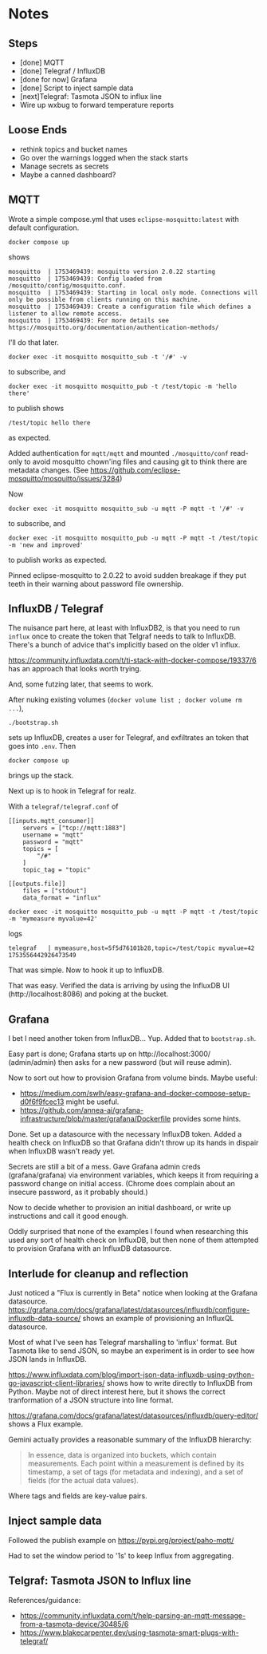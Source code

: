 # Notes

## Steps

  * [done] MQTT
  * [done] Telegraf / InfluxDB
  * [done for now] Grafana
  * [done] Script to inject sample data
  * [next]Telegraf: Tasmota JSON to influx line
  * Wire up wxbug to forward temperature reports

## Loose Ends

  * rethink topics and bucket names
  * Go over the warnings logged when the stack starts
  * Manage secrets as secrets
  * Maybe a canned dashboard?

## MQTT

Wrote a simple compose.yml that uses `eclipse-mosquitto:latest` with default configuration.

    docker compose up

shows

```
mosquitto  | 1753469439: mosquitto version 2.0.22 starting
mosquitto  | 1753469439: Config loaded from /mosquitto/config/mosquitto.conf.
mosquitto  | 1753469439: Starting in local only mode. Connections will only be possible from clients running on this machine.
mosquitto  | 1753469439: Create a configuration file which defines a listener to allow remote access.
mosquitto  | 1753469439: For more details see https://mosquitto.org/documentation/authentication-methods/
```

I'll do that later.

    docker exec -it mosquitto mosquitto_sub -t '/#' -v

to subscribe, and

    docker exec -it mosquitto mosquitto_pub -t /test/topic -m 'hello there'

to publish shows

    /test/topic hello there

as expected.

Added authentication for `mqtt/mqtt` and mounted `./mosquitto/conf` read-only to avoid
mosquitto chown'ing files and causing git to think there are metadata changes.
(See https://github.com/eclipse-mosquitto/mosquitto/issues/3284)

Now

    docker exec -it mosquitto mosquitto_sub -u mqtt -P mqtt -t '/#' -v

to subscribe, and

    docker exec -it mosquitto mosquitto_pub -u mqtt -P mqtt -t /test/topic -m 'new and improved'

to publish works as expected.

Pinned eclipse-mosquitto to 2.0.22 to avoid sudden breakage if they put teeth in their warning
about password file ownership.

## InfluxDB / Telegraf

The nuisance part here, at least with InfluxDB2, is that you need to run `influx` once to
create the token that Telgraf needs to talk to InfluxDB. There's a bunch of advice that's
implicitly based on the older v1 influx.

https://community.influxdata.com/t/ti-stack-with-docker-compose/19337/6 has an approach
that looks worth trying.

And, some futzing later, that seems to work.

After nuking existing volumes (`docker volume list ; docker volume rm ...`),

    ./bootstrap.sh

sets up InfluxDB, creates a user for Telegraf, and exfiltrates an token that goes into `.env`. Then

    docker compose up

brings up the stack.

Next up is to hook in Telegraf for realz.

With a `telegraf/telegraf.conf` of

```
[[inputs.mqtt_consumer]]
    servers = ["tcp://mqtt:1883"]
    username = "mqtt"
    password = "mqtt"
    topics = [
        "/#"
    ]
    topic_tag = "topic"
    
[[outputs.file]]
    files = ["stdout"]
    data_format = "influx"
```

```
docker exec -it mosquitto mosquitto_pub -u mqtt -P mqtt -t /test/topic -m 'mymeasure myvalue=42'
````

logs

```
telegraf   | mymeasure,host=5f5d76101b28,topic=/test/topic myvalue=42 1753556442926473549
```

That was simple. Now to hook it up to InfluxDB.

That was easy. Verified the data is arriving by using the InfluxDB UI (http://localhost:8086) and poking at the bucket.

## Grafana

I bet I need another token from InfluxDB... Yup. Added that to `bootstrap.sh`.

Easy part is done; Grafana starts up on http://localhost:3000/ (admin/admin)
then asks for a new password (but will reuse admin).

Now to sort out how to provision Grafana from volume binds. Maybe useful:

  * https://medium.com/swlh/easy-grafana-and-docker-compose-setup-d0f6f9fcec13 might be useful.
  * https://github.com/annea-ai/grafana-infrastructure/blob/master/grafana/Dockerfile provides some hints.

Done. Set up a datasource with the necessary InfluxDB token.
Added a health check on InfluxDB so that Grafana didn't throw up its hands in dispair when InfluxDB wasn't ready yet.

Secrets are still a bit of a mess. Gave Grafana admin creds (grafana/grafana) via
environment variables, which keeps it from requiring a password change on initial access.
(Chrome does complain about an insecure password, as it probably should.)

Now to decide whether to provision an initial dashboard, or write up instructions and call it good enough.

Oddly surprised that none of the examples I found when researching this used any sort of health check on InfluxDB,
but then none of them attempted to provision Grafana with an InfluxDB datasource.

## Interlude for cleanup and reflection

Just noticed a "Flux is currently in Beta" notice when looking at the Grafana datasource.
https://grafana.com/docs/grafana/latest/datasources/influxdb/configure-influxdb-data-source/
shows an example of provisioning an InfluxQL datasource.

Most of what I've seen has Telegraf marshalling to 'influx' format. But Tasmota like to send JSON,
so maybe an experiment is in order to see how JSON lands in InfluxDB.

https://www.influxdata.com/blog/import-json-data-influxdb-using-python-go-javascript-client-libraries/ shows
how to write directly to InfluxDB from Python. Maybe not of direct interest here, but it shows the
correct tranformation of a JSON structure into line format.

https://grafana.com/docs/grafana/latest/datasources/influxdb/query-editor/ shows a Flux example.

Gemini actually provides a reasonable summary of the InfluxDB hierarchy:

> In essence, data is organized into buckets, which contain measurements. Each point within a measurement is defined by its timestamp, a set of tags (for metadata and indexing), and a set of fields (for the actual data values).

Where tags and fields are key-value pairs.

## Inject sample data

Followed the publish example on https://pypi.org/project/paho-mqtt/

Had to set the window period to '1s' to keep Influx from aggregating.

## Telgraf: Tasmota JSON to Influx line

References/guidance:

  * https://community.influxdata.com/t/help-parsing-an-mqtt-message-from-a-tasmota-device/30485/6
  * https://www.blakecarpenter.dev/using-tasmota-smart-plugs-with-telegraf/
